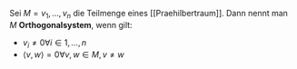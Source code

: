 Sei $M = {v_1, ..., v_n}$  die Teilmenge eines [[Praehilbertraum]]. Dann nennt man $M$ **Orthogonalsystem**, wenn gilt:
- $v_i \neq 0 \forall i \in {1, ..., n}$ 
- $\langle v, w \rangle = 0 \forall v, w \in M, v \neq w$ 
